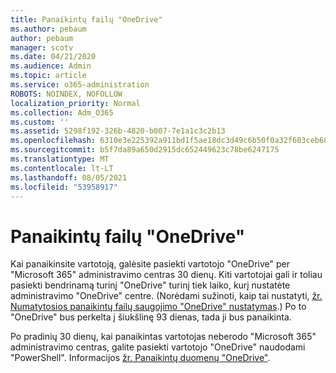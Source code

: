 ```yaml
---
title: Panaikintų failų "OneDrive"
ms.author: pebaum
author: pebaum
manager: scotv
ms.date: 04/21/2020
ms.audience: Admin
ms.topic: article
ms.service: o365-administration
ROBOTS: NOINDEX, NOFOLLOW
localization_priority: Normal
ms.collection: Adm_O365
ms.custom: ''
ms.assetid: 5298f192-326b-4820-b007-7e1a1c3c2b13
ms.openlocfilehash: 6310e3e225392a911bd1f5ae18dc3d49c6b50f0a32f603ceb60816657d5b3fc6
ms.sourcegitcommit: b5f7da89a650d2915dc652449623c78be6247175
ms.translationtype: MT
ms.contentlocale: lt-LT
ms.lasthandoff: 08/05/2021
ms.locfileid: "53958917"
---
```

# <a name="restore-a-deleted-onedrive"></a>Panaikintų failų "OneDrive"

Kai panaikinsite vartotoją, galėsite pasiekti vartotojo "OneDrive" per "Microsoft 365" administravimo centras 30 dienų. Kiti vartotojai gali ir toliau pasiekti bendrinamą turinį "OneDrive" turinį tiek laiko, kurį nustatėte administravimo "OneDrive" centre. (Norėdami sužinoti, kaip tai nustatyti, [žr. Numatytosios panaikintų failų saugojimo "OneDrive" nustatymas](https://go.microsoft.com/fwlink/?linkid=874267).) Po to "OneDrive" bus perkelta į šiukšlinę 93 dienas, tada ji bus panaikinta.
  
Po pradinių 30 dienų, kai panaikintas vartotojas neberodo "Microsoft 365" administravimo centras, galite pasiekti vartotojo "OneDrive" naudodami "PowerShell". Informacijos [žr. Panaikintų duomenų "OneDrive"](https://go.microsoft.com/fwlink/?linkid=874269).
  

